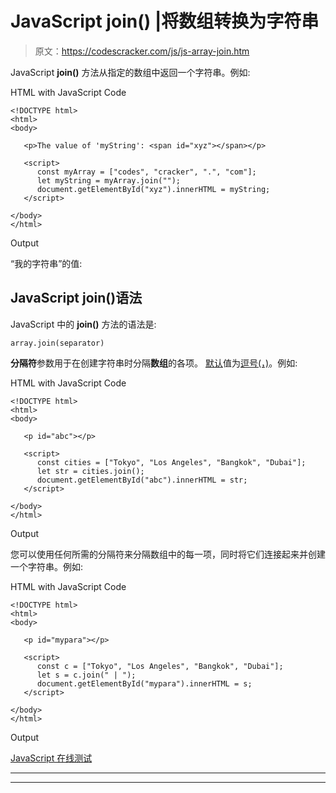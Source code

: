 # JavaScript join() |将数组转换为字符串

> 原文：<https://codescracker.com/js/js-array-join.htm>

JavaScript **join()** 方法从指定的数组中返回一个字符串。例如:

HTML with JavaScript Code

```
<!DOCTYPE html>
<html>
<body>

   <p>The value of 'myString': <span id="xyz"></span></p>

   <script>
      const myArray = ["codes", "cracker", ".", "com"];
      let myString = myArray.join("");
      document.getElementById("xyz").innerHTML = myString;
   </script>

</body>
</html>
```

Output

“我的字符串”的值:

## JavaScript join()语法

JavaScript 中的 **join()** 方法的语法是:

```
array.join(separator)
```

**分隔符**参数用于在创建字符串时分隔**数组**的各项。 <u>默认</u>值为<u>逗号(，)</u>。例如:

HTML with JavaScript Code

```
<!DOCTYPE html>
<html>
<body>

   <p id="abc"></p>

   <script>
      const cities = ["Tokyo", "Los Angeles", "Bangkok", "Dubai"];
      let str = cities.join();
      document.getElementById("abc").innerHTML = str;
   </script>

</body>
</html>
```

Output

您可以使用任何所需的分隔符来分隔数组中的每一项，同时将它们连接起来并创建一个字符串。例如:

HTML with JavaScript Code

```
<!DOCTYPE html>
<html>
<body>

   <p id="mypara"></p>

   <script>
      const c = ["Tokyo", "Los Angeles", "Bangkok", "Dubai"];
      let s = c.join(" | ");
      document.getElementById("mypara").innerHTML = s;
   </script>

</body>
</html>
```

Output

[JavaScript 在线测试](/exam/showtest.php?subid=6)

* * *

* * *